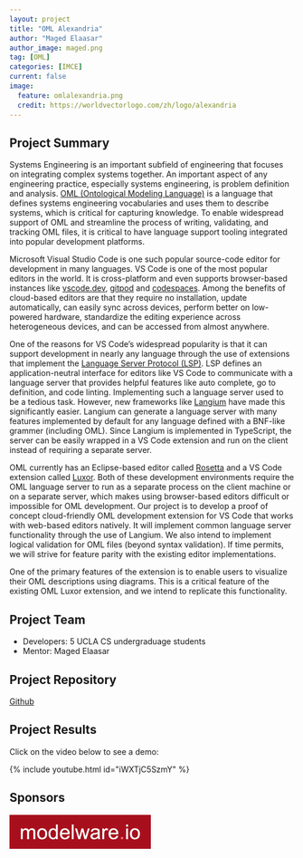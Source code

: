 ```yaml
---
layout: project
title: "OML Alexandria"
author: "Maged Elaasar"
author_image: maged.png
tag: [OML]
categories: [IMCE]
current: false
image:
  feature: omlalexandria.png
  credit: https://worldvectorlogo.com/zh/logo/alexandria
---
```


## Project Summary

Systems Engineering is an important subfield of engineering that focuses on integrating complex systems together. An important aspect of any engineering practice, especially systems engineering, is problem definition and analysis. [OML (Ontological Modeling Language)](https://github.com/opencaesar/oml) is a language that defines systems engineering vocabularies and uses them to describe systems, which is critical for capturing knowledge. To enable widespread support of OML and streamline the process of writing, validating, and tracking OML files, it is critical to have language support tooling integrated into popular development platforms. 

Microsoft Visual Studio Code is one such popular source-code editor for development in many languages. VS Code is one of the most popular editors in the world. It is cross-platform and even supports browser-based instances like [vscode.dev](https://vscode.dev/), [gitpod](http://gitpod.io/) and [codespaces](https://github.com/features/codespaces). Among the benefits of cloud-based editors are that they require no installation, update automatically, can easily sync across devices, perform better on low-powered hardware, standardize the editing experience across heterogeneous devices, and can be accessed from almost anywhere.

One of the reasons for VS Code’s widespread popularity is that it can support development in nearly any language through the use of extensions that implement the
[Language Server Protocol (LSP)](https://microsoft.github.io/language-server-protocol/). LSP defines an application-neutral interface for editors like VS Code to communicate with a language server that provides helpful features like auto complete, go to definition, and code linting. Implementing such a language server used to be a tedious task. However, new frameworks like [Langium](https://www.typefox.io/blog/langium-1.0-a-mature-language-toolkit/) have made this significantly easier. Langium can generate a language server with many features implemented by default for any language defined with a BNF-like grammer (including OML). Since Langium is implemented in TypeScript, the server can be easily wrapped in a VS Code extension and run on the client instead of requiring a separate server.

OML currently has an Eclipse-based editor called [Rosetta](https://github.com/opencaesar/oml-rosetta) and a VS Code extension called [Luxor](https://github.com/opencaesar/oml-luxor). Both of these development environments require the OML language server to run as a separate process on the client machine or on a separate server, which makes using browser-based editors difficult or impossible for OML development. Our project is to develop a proof of concept cloud-friendly OML development extension for VS Code that works with web-based editors natively. It will implement common language server functionality through the use of Langium. We also intend to implement logical validation for OML files (beyond syntax validation). If time permits, we will strive for feature parity with the existing editor implementations.

One of the primary features of the extension is to enable users to visualize their OML descriptions using diagrams. This is a critical feature of the existing OML Luxor extension, and we intend to replicate this functionality.

## Project Team

- Developers: 5 UCLA CS undergraduage students
- Mentor: Maged Elaasar

## Project Repository

[Github](https://github.com/0x65-e/oml-alexandria)

## Project Results

Click on the video below to see a demo:

{% include youtube.html id="iWXTjC5SzmY" %}

## Sponsors

[![Modelware](/assets/img/modelware.png)](https://modelware.io/)